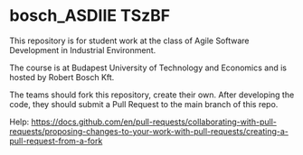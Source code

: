 # bosch_ASDIIE TSzBF
This repository is for student work at the class of Agile Software Development in Industrial Environment.

The course is at Budapest University of Technology and Economics and is hosted by Robert Bosch Kft.

The teams should fork this repository, create their own. After developing the code, they should submit a Pull Request to the main branch of this repo.

Help: https://docs.github.com/en/pull-requests/collaborating-with-pull-requests/proposing-changes-to-your-work-with-pull-requests/creating-a-pull-request-from-a-fork
